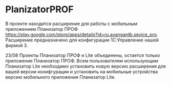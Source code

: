# PlanizatorPROF
В проекте находится расширение для работы с мобильным приложением Планизатор ПРОФ https://play.google.com/store/apps/details?id=ru.avangardb.sevice_pro. Расширение предназначено для конфигурации 1С:Управление нашей фирмой 3. 

23/08 Проекты Планизатор ПРОФ и Lite объединены, остается только приложение Планизатор ПРОФ. Всем пользователям использующим Планизатор Lite необходимо установить новую версию расширения для вашей версии конифгурации и установить на мобильные устройства версию мобильного приложения Планизатор Lite.

